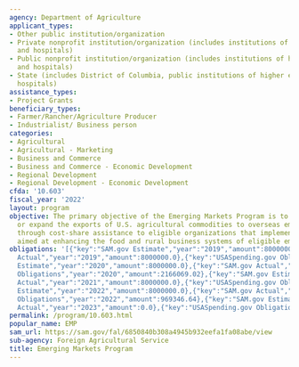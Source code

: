 ```yaml
---
agency: Department of Agriculture
applicant_types:
- Other public institution/organization
- Private nonprofit institution/organization (includes institutions of higher education
  and hospitals)
- Public nonprofit institution/organization (includes institutions of higher education
  and hospitals)
- State (includes District of Columbia, public institutions of higher education and
  hospitals)
assistance_types:
- Project Grants
beneficiary_types:
- Farmer/Rancher/Agriculture Producer
- Industrialist/ Business person
categories:
- Agricultural
- Agricultural - Marketing
- Business and Commerce
- Business and Commerce - Economic Development
- Regional Development
- Regional Development - Economic Development
cfda: '10.603'
fiscal_year: '2022'
layout: program
objective: The primary objective of the Emerging Markets Program is to promote, enhance,
  or expand the exports of U.S. agricultural commodities to overseas emerging markets
  through cost-share assistance to eligible organizations that implement activities
  aimed at enhancing the food and rural business systems of eligible emerging markets.
obligations: '[{"key":"SAM.gov Estimate","year":"2019","amount":8000000.0},{"key":"SAM.gov
  Actual","year":"2019","amount":8000000.0},{"key":"USASpending.gov Obligations","year":"2019","amount":2853013.06},{"key":"SAM.gov
  Estimate","year":"2020","amount":8000000.0},{"key":"SAM.gov Actual","year":"2020","amount":8000000.0},{"key":"USASpending.gov
  Obligations","year":"2020","amount":2166069.02},{"key":"SAM.gov Estimate","year":"2021","amount":8000000.0},{"key":"SAM.gov
  Actual","year":"2021","amount":8000000.0},{"key":"USASpending.gov Obligations","year":"2021","amount":695825.68},{"key":"SAM.gov
  Estimate","year":"2022","amount":8000000.0},{"key":"SAM.gov Actual","year":"2022","amount":8000000.0},{"key":"USASpending.gov
  Obligations","year":"2022","amount":969346.64},{"key":"SAM.gov Estimate","year":"2023","amount":8000000.0},{"key":"SAM.gov
  Actual","year":"2023","amount":0.0},{"key":"USASpending.gov Obligations","year":"2023","amount":2781520.72}]'
permalink: /program/10.603.html
popular_name: EMP
sam_url: https://sam.gov/fal/6850840b308a4945b932eefa1fa08abe/view
sub-agency: Foreign Agricultural Service
title: Emerging Markets Program
---
```


